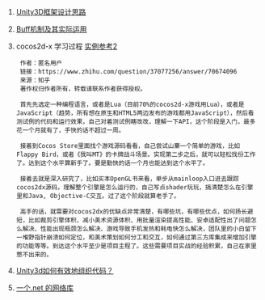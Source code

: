 1. [Unity3D框架设计思路](http://www.cnblogs.com/skynet/p/5406495.html)
2. [Buff机制及其实际运用](http://bbs.gameres.com/forum.php?mod=viewthread&tid=215027)
3. cocos2d-x 学习过程 [实例参考2](https://www.zhihu.com/question/21114802)
        
        作者：匿名用户
        链接：https://www.zhihu.com/question/37077256/answer/70674096
        来源：知乎
        著作权归作者所有，转载请联系作者获得授权。

        首先先选定一种编程语言，或者是Lua（目前70%的cocos2d-x游戏用Lua），或者是JavaScript（趋势，所有想在原生和HTML5两边发布的游戏都用JavaScript），然后看测试例的代码和运行效果，自己对着测试例瞎改改，理解一下API，这个阶段是入门，最多花一个月就有了，手快的话不超过一周。

        接着到Cocos Store里面找个游戏源码看看，自己尝试山寨一个简单的游戏，比如Flappy Bird，或者《我叫MT》的卡牌战斗场景。实现第二步之后，就可以轻松找份工作了。达到这个水平算新手了。要是勤快的话一个月也能达到这个水平了。

        接着去就是深入研究了，比如买本OpenGL书来看，单步从mainloop入口进去跟踪cocos2dx源码，理解整个引擎是怎么运行的，自己写点shader玩玩，搞清楚怎么在引擎里和Java, Objective-C交互。过了这个阶段就算老手了。

        高手的话，就需要对cocos2dx的优缺点非常清楚，有哪些坑，有哪些优点，如何扬长避短，比如裁剪引擎体积、减小美术资源体积、用批量渲染提高性能、安卓适配性出了问题怎么解决、性能出现瓶颈怎么解决、游戏导致手机发热和耗电快怎么解决，团队里的小白留下一堆野指针崩溃如何定位，和美术策划如何分工和交互，如何通过第三方库集成来增加引擎的功能等等。到达这个水平至少是项目主程了。这些需要项目实战的经验积累，自己在家里憋不出来的。
        
4. [Unity3d如何有效地组织代码？](https://www.zhihu.com/question/21070379)
5. [一个.net 的网络库](http://docs.supersocket.net/v1-6/zh-CN)